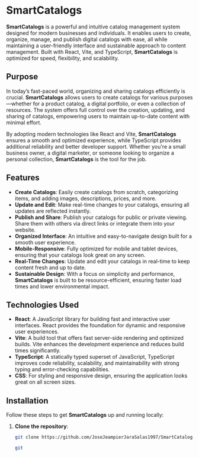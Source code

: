 # SmartCatalogs

**SmartCatalogs** is a powerful and intuitive catalog management system designed for modern businesses and individuals. It enables users to create, organize, manage, and publish digital catalogs with ease, all while maintaining a user-friendly interface and sustainable approach to content management. Built with React, Vite, and TypeScript, **SmartCatalogs** is optimized for speed, flexibility, and scalability.

## Purpose

In today’s fast-paced world, organizing and sharing catalogs efficiently is crucial. **SmartCatalogs** allows users to create catalogs for various purposes—whether for a product catalog, a digital portfolio, or even a collection of resources. The system offers full control over the creation, updating, and sharing of catalogs, empowering users to maintain up-to-date content with minimal effort.

By adopting modern technologies like React and Vite, **SmartCatalogs** ensures a smooth and optimized experience, while TypeScript provides additional reliability and better developer support. Whether you're a small business owner, a digital marketer, or someone looking to organize a personal collection, **SmartCatalogs** is the tool for the job.

## Features

- **Create Catalogs**: Easily create catalogs from scratch, categorizing items, and adding images, descriptions, prices, and more.
- **Update and Edit**: Make real-time changes to your catalogs, ensuring all updates are reflected instantly.
- **Publish and Share**: Publish your catalogs for public or private viewing. Share them with others via direct links or integrate them into your website.
- **Organized Interface**: An intuitive and easy-to-navigate design built for a smooth user experience.
- **Mobile-Responsive**: Fully optimized for mobile and tablet devices, ensuring that your catalogs look great on any screen.
- **Real-Time Changes**: Update and edit your catalogs in real-time to keep content fresh and up to date.
- **Sustainable Design**: With a focus on simplicity and performance, **SmartCatalogs** is built to be resource-efficient, ensuring faster load times and lower environmental impact.

## Technologies Used

- **React**: A JavaScript library for building fast and interactive user interfaces. React provides the foundation for dynamic and responsive user experiences.
- **Vite**: A build tool that offers fast server-side rendering and optimized builds. Vite enhances the development experience and reduces build times significantly.
- **TypeScript**: A statically typed superset of JavaScript, TypeScript improves code reliability, scalability, and maintainability with strong typing and error-checking capabilities.
- **CSS**: For styling and responsive design, ensuring the application looks great on all screen sizes.

## Installation

Follow these steps to get **SmartCatalogs** up and running locally:

1. **Clone the repository**:

   ```bash
   git clone https://github.com/JoseJeampierJaraSalas1997/SmartCatalogs
   
   git
